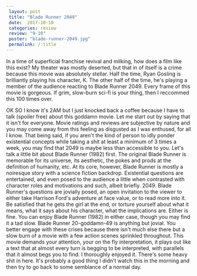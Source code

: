 ```yaml
---
 layout: post
 title: "Blade Runner 2049"
 date:  2017-10-10
 categories: review 
 review: "9-10"
 poster: "blade-runner-2049.jpg"
 permalink: /:title
---
```



In a time of superficial franchise revival and milking, how does a film like this exist? My theater was mostly deserted, but that in of itself is a crime because this movie was absolutely stellar. Half the time, Ryan Gosling is brilliantly playing his character, K. The other half of the time, he's playing a member of the audience reacting to Blade Runner 2049. Every frame of this movie is gorgeous. If grim, slow-burn sci-fi is your thing, then I reccommed this 100 times over. 

OK SO I know it's 2AM but I just knocked back a coffee because I have to talk (spoiler free) about this goddamn movie. Let me start out by saying that it isn't for everyone. Movie ratings and reviews are subjective by nature and you may come away from this feeling as disgusted as I was enthused, for all I know. That being said, if you aren't the kind of person to idly ponder existential concepts while taking a shit at least a minimum of 3 times a week, you may find that 2049 is maybe less than accessible to you. Let's talk a little bit about Blade Runner (1982) first. The original Blade Runner is memorable for its universe, its aesthetic, the pokes and prods at the definition of humanity, etc. At its core, however, Blade Runner is mostly a noiresque story with a science fiction backdrop. Existential questions are entertained, and even posed to the audience a little when contrasted with character roles and motivations and such, albeit briefly. 2049. Blade Runner's questions are jovially posed, an open invitation to the viewer to either take Harrison Ford's adventure at face value, or to read more into it. Be satisfied that he gets the girl at the end, or torture yourself about what it means, what it says about his character, what the implications are. Either is fine. You can enjoy Blade Runner (1982) in either case, though you may find it a tad slow. Blade Runner 20-goddamn-49 is anything but jovial. You better engage with these crises because there isn't much else there but a slow burn of a movie with a few action scenes sprinkled throughout. This movie demands your attention, your on the fly interpretation, it plays out like a text that at almost every turn is begging to be interpreted, with parallels that it almost begs you to find. I thoroughly enjoyed it. There's some heavy shit in here. It's probably a good thing I didn't watch this in the morning and then try to go back to some semblance of a normal day.